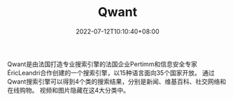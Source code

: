 ﻿---
weight: 
title: "Qwant"
description: "Qwant是由法国打造专业搜索引擎的法国企业Pertimm和信息安全专家ÉricLeandri合作创建的一个搜索引擎，以15种语言面向35个国家开放。 通过Qwant搜索引擎可以得到4个类的搜索结果，分别是新闻、维基百科、社交网络和在线购物。 视频和图片隐藏在这4大分类中。"
date: 2022-07-12T10:10:40+08:00
lastmod: 2022-07-12T10:10:40+08:00
draft: false
authors: ["Cindy"]
featuredImage: "33.png"
link: "https://www.qwant.com/"
tags: ["Qwant","ÔªËÑË÷"]
categories: ["navigation"]
navigation: ["ÔªËÑË÷"]
lightgallery: true
toc: true
pinned: false
recommend: false
recommend1: false
---
Qwant是由法国打造专业搜索引擎的法国企业Pertimm和信息安全专家ÉricLeandri合作创建的一个搜索引擎，以15种语言面向35个国家开放。 通过Qwant搜索引擎可以得到4个类的搜索结果，分别是新闻、维基百科、社交网络和在线购物。 视频和图片隐藏在这4大分类中。
